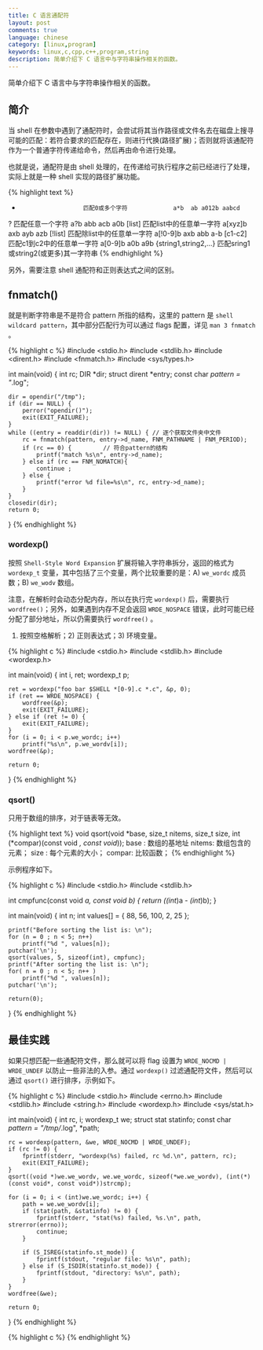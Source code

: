 ```yaml
---
title: C 语言通配符
layout: post
comments: true
language: chinese
category: [linux,program]
keywords: linux,c,cpp,c++,program,string
description: 简单介绍下 C 语言中与字符串操作相关的函数。
---
```


简单介绍下 C 语言中与字符串操作相关的函数。

<!-- more -->

## 简介

当 shell 在参数中遇到了通配符时，会尝试将其当作路径或文件名去在磁盘上搜寻可能的匹配：若符合要求的匹配存在，则进行代换(路径扩展)；否则就将该通配符作为一个普通字符传递给命令，然后再由命令进行处理。

也就是说，通配符是由 shell 处理的，在传递给可执行程序之前已经进行了处理，实际上就是一种 shell 实现的路径扩展功能。

{% highlight text %}
*                       匹配0或多个字符             a*b  ab a012b aabcd
?                       匹配任意一个字符            a?b  abb acb a0b
[list]                  匹配list中的任意单一字符    a[xyz]b  axb ayb azb
[!list]                 匹配除list中的任意单一字符  a[!0-9]b  axb abb a-b
[c1-c2]                 匹配c1到c2中的任意单一字符  a[0-9]b   a0b a9b
{string1,string2,...}   匹配sring1或string2(或更多)其一字符串
{% endhighlight %}

另外，需要注意 shell 通配符和正则表达式之间的区别。

## fnmatch()

就是判断字符串是不是符合 pattern 所指的结构，这里的 pattern 是 `shell wildcard pattern`，其中部分匹配行为可以通过 flags 配置，详见 `man 3 fnmatch` 。

<!-- int fnmatch(const char *pattern, const char *string, int flags); -->

{% highlight c %}
#include <stdio.h>
#include <stdlib.h>
#include <dirent.h>
#include <fnmatch.h>
#include <sys/types.h>

int main(void)
{
	int rc;
	DIR *dir;
	struct dirent *entry;
	const char *pattern = "*.log";

	dir = opendir("/tmp");
	if (dir == NULL) {
		perror("opendir()");
		exit(EXIT_FAILURE);
	}
	while ((entry = readdir(dir)) != NULL) { // 逐个获取文件夹中文件
		rc = fnmatch(pattern, entry->d_name, FNM_PATHNAME | FNM_PERIOD);
		if (rc == 0) {         // 符合pattern的结构
			printf("match %s\n", entry->d_name);
		} else if (rc == FNM_NOMATCH){
			continue ;
		} else {
			printf("error %d file=%s\n", rc, entry->d_name);
		}
	}
	closedir(dir);
	return 0;
}
{% endhighlight %}

### wordexp()

按照 `Shell-Style Word Expansion` 扩展将输入字符串拆分，返回的格式为 `wordexp_t` 变量，其中包括了三个变量，两个比较重要的是：A) `we_wordc` 成员数；B) `we_wodv` 数组。

注意，在解析时会动态分配内存，所以在执行完 `wordexp()` 后，需要执行 `wordfree()`；另外，如果遇到内存不足会返回 `WRDE_NOSPACE` 错误，此时可能已经分配了部分地址，所以仍需要执行 `wordfree()` 。

1) 按照空格解析；2) 正则表达式；3) 环境变量。

{% highlight c %}
#include <stdio.h>
#include <stdlib.h>
#include <wordexp.h>

int main(void)
{
	int i, ret;
	wordexp_t p;

	ret = wordexp("foo bar $SHELL *[0-9].c *.c", &p, 0);
	if (ret == WRDE_NOSPACE) {
		wordfree(&p);
		exit(EXIT_FAILURE);
	} else if (ret != 0) {
		exit(EXIT_FAILURE);
	}
	for (i = 0; i < p.we_wordc; i++)
		printf("%s\n", p.we_wordv[i]);
	wordfree(&p);

	return 0;
}
{% endhighlight %}

<!-- http://www.gnu.org/software/libc/manual/html_node/Word-Expansion.html -->

### qsort()

只用于数组的排序，对于链表等无效。

{% highlight text %}
void qsort(void *base, size_t nitems, size_t size, int (*compar)(const void *, const void*));
    base  : 数组的基地址
    nitems: 数组包含的元素；
    size  : 每个元素的大小；
    compar: 比较函数；
{% endhighlight %}

示例程序如下。

{% highlight c %}
#include <stdio.h>
#include <stdlib.h>

int cmpfunc(const void *a, const void *b)
{
	return (*(int*)a - *(int*)b);
}

int main(void)
{
	int n;
	int values[] = { 88, 56, 100, 2, 25 };

	printf("Before sorting the list is: \n");
	for (n = 0 ; n < 5; n++)
		printf("%d ", values[n]);
	putchar('\n');
	qsort(values, 5, sizeof(int), cmpfunc);
	printf("After sorting the list is: \n");
	for( n = 0 ; n < 5; n++ )
		printf("%d ", values[n]);
	putchar('\n');

	return(0);
}
{% endhighlight %}

## 最佳实践

如果只想匹配一些通配符文件，那么就可以将 flag 设置为 `WRDE_NOCMD | WRDE_UNDEF` 以防止一些非法的入参。通过 `wordexp()` 过滤通配符文件，然后可以通过 `qsort()` 进行排序，示例如下。

{% highlight c %}
#include <stdio.h>
#include <errno.h>
#include <stdlib.h>
#include <string.h>
#include <wordexp.h>
#include <sys/stat.h>

int main(void)
{
	int rc, i;
	wordexp_t we;
	struct stat statinfo;
	const char *pattern = "/tmp/*.log", *path;

	rc = wordexp(pattern, &we, WRDE_NOCMD | WRDE_UNDEF);
	if (rc != 0) {
		fprintf(stderr, "wordexp(%s) failed, rc %d.\n", pattern, rc);
		exit(EXIT_FAILURE);
	}
	qsort((void *)we.we_wordv, we.we_wordc, sizeof(*we.we_wordv), (int(*)(const void*, const void*))strcmp);

	for (i = 0; i < (int)we.we_wordc; i++) {
		path = we.we_wordv[i];
		if (stat(path, &statinfo) != 0) {
			fprintf(stderr, "stat(%s) failed, %s.\n", path, strerror(errno));
			continue;
		}

		if (S_ISREG(statinfo.st_mode)) {
			fprintf(stdout, "regular file: %s\n", path);
		} else if (S_ISDIR(statinfo.st_mode)) {
			fprintf(stdout, "directory: %s\n", path);
		}
	}
	wordfree(&we);

	return 0;
}
{% endhighlight %}

{% highlight c %}
{% endhighlight %}

